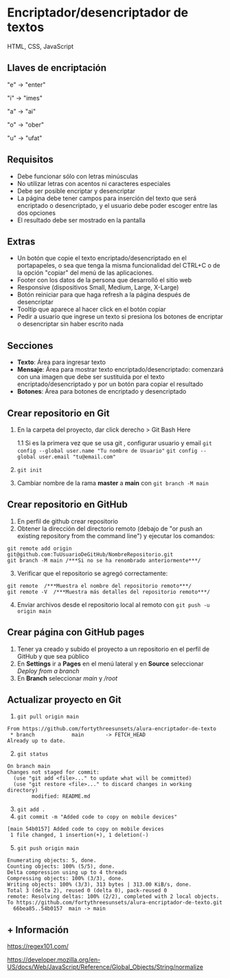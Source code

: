 # Encriptador/desencriptador de textos
HTML, CSS, JavaScript

## Llaves de encriptación
"e" -> "enter"

"i" -> "imes"

"a" -> "ai"

"o" -> "ober"

"u" -> "ufat"

## Requisitos
- Debe funcionar sólo con letras minúsculas
- No utilizar letras con acentos ni caracteres especiales
- Debe ser posible encriptar y desencriptar
- La página debe tener campos para inserción del texto que será encriptado o desencriptado, y el usuario debe poder escoger entre las dos opciones
- El resultado debe ser mostrado en la pantalla

## Extras
- Un botón que copie el texto encriptado/desencriptado en el portapapeles, o sea que tenga la misma funcionalidad del CTRL+C o de la opción "copiar" del menú de las aplicaciones.
- Footer con los datos de la persona que desarrolló el sitio web
- Responsive (dispositivos Small, Medium, Large, X-Large)
- Botón reiniciar para que haga refresh a la página después de desencriptar
- Tooltip que aparece al hacer click en el botón copiar
- Pedir a usuario que ingrese un texto si presiona los botones de encriptar o desencriptar sin haber escrito nada

## Secciones
- **Texto**: Área para ingresar texto
- **Mensaje**: Área para mostrar texto encriptado/desencriptado: comenzará con una imagen que debe ser sustituida por el texto encriptado/desencriptado y por un botón para copiar el resultado
- **Botones**: Área para botones de encriptado y desencriptado

## Crear repositorio en Git
1. En la carpeta del proyecto, dar click derecho > Git Bash Here
   
   1.1  Si es la primera vez que se usa git , configurar usuario y email
   `git config --global user.name "Tu nombre de Usuario"`
   `git config --global user.email "tu@email.com"`
2. `git init`
3. Cambiar nombre de la rama **master** a **main** con `git branch -M main`

## Crear repositorio en GitHub
1. En perfil de github crear repositorio
2. Obtener la dirección del directorio remoto (debajo de "or push an existing repository from the command line") y ejecutar los comandos:
```
git remote add origin git@github.com:TuUsuarioDeGitHub/NombreRepositorio.git
git branch -M main /***Si no se ha renombrado anteriormente***/
```
3. Verificar que el repositorio se agregó correctamente:
```
git remote  /***Muestra el nombre del repositorio remoto***/
git remote -V  /***Muestra más detalles del repositorio remoto***/
```
4. Enviar archivos desde el repositorio local al remoto con `git push -u origin main`

## Crear página con GitHub pages
1. Tener ya creado y subido el proyecto a un repositorio en el perfil de GitHub y que sea público
2. En **Settings** ir a **Pages** en el menú lateral y en **Source** seleccionar *Deploy from a branch*
3. En **Branch** seleccionar *main* y */root*

## Actualizar proyecto en Git 
1. `git pull origin main`
```
From https://github.com/fortythreesunsets/alura-encriptador-de-texto
 * branch            main       -> FETCH_HEAD
Already up to date.
```
2. `git status`
```
On branch main
Changes not staged for commit:
  (use "git add <file>..." to update what will be committed)
  (use "git restore <file>..." to discard changes in working directory)
        modified: README.md
```
3. `git add .`
4. `git commit -m "Added code to copy on mobile devices"` 
```
[main 54b0157] Added code to copy on mobile devices
 1 file changed, 1 insertion(+), 1 deletion(-)
 ```
 5. `git push origin main`
 ```
Enumerating objects: 5, done.
Counting objects: 100% (5/5), done.
Delta compression using up to 4 threads
Compressing objects: 100% (3/3), done.
Writing objects: 100% (3/3), 313 bytes | 313.00 KiB/s, done.
Total 3 (delta 2), reused 0 (delta 0), pack-reused 0
remote: Resolving deltas: 100% (2/2), completed with 2 local objects.
To https://github.com/fortythreesunsets/alura-encriptador-de-texto.git
   66bea85..54b0157  main -> main
```

## + Información
https://regex101.com/

https://developer.mozilla.org/en-US/docs/Web/JavaScript/Reference/Global_Objects/String/normalize
